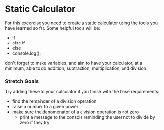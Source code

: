 # Static Calculator
For this excercise you need to create a static calculator using the tools you have learned so far. Some helpful tools will be:
- if
- else if
- else
- console.log();

don't forget to make variables, and aim to have your calculator, at a minimum, able to do addition, subtraction, multiplication, and division.

### Stretch Goals
Try adding these to your calculator if you finish with the base requirements:
- find the remainder of a division operation
- raise a number to a given power
- make sure the denomenator of a division operation is not zero
    - print a message to the console reminding the user not to divide by zero if they try